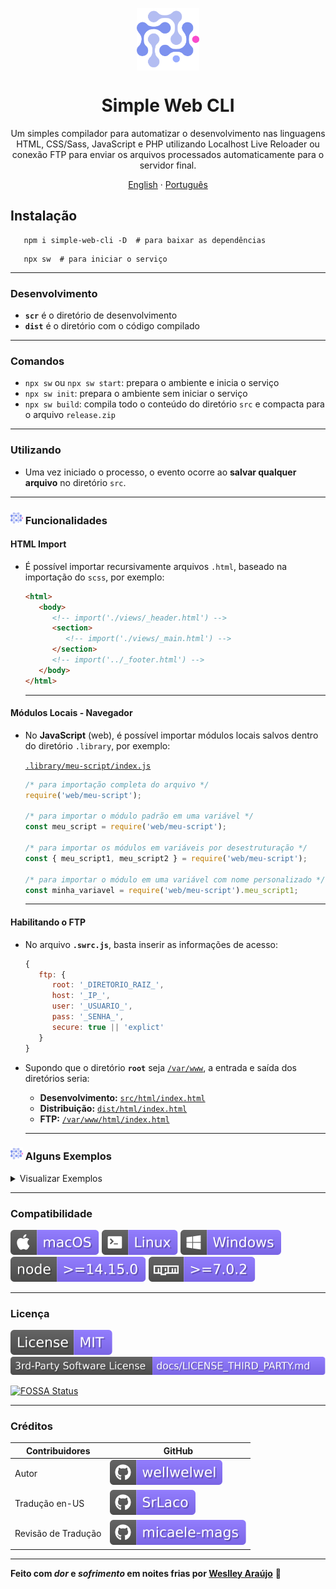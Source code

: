 <p align="center">
 <img width="100px" src="/.github/assets/readme/logo.svg" align="center" alt="simple-web-cli" />
 <h1 align="center">Simple Web CLI</h1>
 <p align="center">Um simples compilador para automatizar o desenvolvimento nas linguagens HTML, CSS/Sass, JavaScript e PHP utilizando Localhost Live Reloader ou conexão FTP para enviar os arquivos processados automaticamente para o servidor final.</p>
</p>

<p align="center">
   <a href="/README.md">English</a>
   ·
   <a href="/README_pt-BR.md">Português</a>
</p>

## Instalação

```shell
   npm i simple-web-cli -D  # para baixar as dependências
```

```shell
   npx sw  # para iniciar o serviço
```

<hr />

### Desenvolvimento

-  **`scr`** é o diretório de desenvolvimento
-  **`dist`** é o diretório com o código compilado
<hr />

<!-- Comandos -->

### Comandos

-  `npx sw` ou `npx sw start`: prepara o ambiente e inicia o serviço
-  `npx sw init`: prepara o ambiente sem iniciar o serviço
-  `npx sw build`: compila todo o conteúdo do diretório `src` e compacta para o arquivo `release.zip`
<hr />

### Utilizando

-  Uma vez iniciado o processo, o evento ocorre ao **salvar qualquer arquivo** no diretório `src`.
<hr />

### <img src="/.github/assets/readme/logo.svg" width="20" /> Funcionalidades

   <!-- HTML Import -->

#### HTML Import

-  É possível importar recursivamente arquivos `.html`, baseado na importação do `scss`, por exemplo:
   ```html
   <html>
      <body>
         <!-- import('./views/_header.html') -->
         <section>
            <!-- import('./views/_main.html') -->
         </section>
         <!-- import('../_footer.html') -->
      </body>
   </html>
   ```
   <hr />

   <!-- Local Modules -->

#### Módulos Locais - Navegador

-  No **JavaScript** (web), é possível importar módulos locais salvos dentro do diretório `.library`, por exemplo:

   <ins>`.library/meu-script/index.js`</ins>

   ```javascript
   /* para importação completa do arquivo */
   require('web/meu-script');

   /* para importar o módulo padrão em uma variável */
   const meu_script = require('web/meu-script');

   /* para importar os módulos em variáveis por desestruturação */
   const { meu_script1, meu_script2 } = require('web/meu-script');

   /* para importar o módulo em uma variável com nome personalizado */
   const minha_variavel = require('web/meu-script').meu_script1;
   ```

   <hr />

#### Habilitando o FTP

-  No arquivo **`.swrc.js`**, basta inserir as informações de acesso:

   ```javascript
   {
      ftp: {
         root: '_DIRETORIO_RAIZ_',
         host: '_IP_',
         user: '_USUARIO_',
         pass: '_SENHA_',
         secure: true || 'explict'
      }
   }
   ```

-  Supondo que o diretório **`root`** seja <ins>`/var/www`</ins>, a entrada e saída dos diretórios seria:

   -  **Desenvolvimento:** <ins>`src/html/index.html`</ins>
   -  **Distribuição:** <ins>`dist/html/index.html`</ins>
   -  **FTP:** <ins>`/var/www/html/index.html`</ins>
   <hr />

### <img src="/.github/assets/readme/logo.svg" width="20" /> Alguns Exemplos

<details>
<summary>Visualizar Exemplos</summary>

<!-- HTML -->

#### HTML

`ENTRADA`

```html
<div>
   <h1>Título</h1>
   <p>Parágrafo</p>
</div>
```

`SAÍDA`

```html
<div>
   <h1>Título</h1>
   <p>Parágrafo</p>
</div>
```

<hr />

<!-- CSS -->

#### CSS | Sass

`ENTRADA`

```css
div {
   display: flex;
}
```

`SAÍDA`

```css
div {
   display: -webkit-box;
   display: -webkit-flex;
   display: -moz-box;
   display: -ms-flexbox;
   display: flex;
}
```

<hr />

<!-- JS -->

#### JavaScript

`ENTRADA`

```javascript
(() => {
   require('web/selector');

   const element = s('body');
   const inElement = sEl(element, 'div');
   const elements = sAll('.class');
   const elementsInElement = sElAll(element, '.class');
})();
```

`SAÍDA`

```javascript
'use strict';
!(function () {
   var e,
      c,
      l,
      r,
      t = ((e = 'body'), document.querySelector(e));
   (c = 'div'), t.querySelector(c), (l = '.class'), document.querySelectorAll(l), (r = '.class'), t.querySelectorAll(r);
})();
```

<hr />

<!-- PHP -->

#### PHP | PHTML

`ENTRADA`

```php
<?
   $var = 'texto'
?>

<div>
   <?=$var?>
</div>
```

`SAÍDA`

```php
  <?php $var='texto'?><div><?=$var?></div>
```

<hr />

<!-- .htaccess -->

#### Apache (.htaccess, php.ini)

`ENTRADA`

```apache
# comment
<Directory /var/www/>
   # another comment
   Options Indexes FollowSymLinks MultiViews
</Directory>
```

`SAÍDA`

```apache
<Directory /var/www/>
Options Indexes FollowSymLinks MultiViews
</Directory>
```

<hr />

<!-- Substituição de Textos -->

#### Substituição de Textos

-  É possível criar um código de fácil leitura e ao compilar, substituir os textos específicados, por exemplo:

<ins>`.swrc.js`</ins>

```javascript
{
   strings: {
      '*token*': {
         start: '0cfcda42c340dad5616e0b7449a5634b',
         build: '0cfcda42c340dad5616e0b7449a5634b'
      },
      '*site-name*': {
         start: 'dev.weslley.io',
         build: 'weslley.io'
      }
   }
}
```

`ENTRADA`

```php
<?
   $_POST['*token*'];
   $site = '*site-name*';
```

`SAÍDA DEV (npx sw)`

```php
<?php $_POST['0cfcda42c340dad5616e0b7449a5634b'];$site='dev.weslley.io';
```

`SAÍDA BUILD (npx sw build)`

```php
<?php $_POST['0cfcda42c340dad5616e0b7449a5634b'];$site='weslley.io';
```

-  Funciona em qualquer linguagem que estiver habilitada em `.swrc.js`
<hr />

<!-- others -->

#### Arquivos gerais

-  Apenas envia o arquivo original para os diretórios de saída
</details>
<hr />

### Compatibilidade

![macOS](/.github/assets/readme/macos.svg)
![Linux](/.github/assets/readme/linux.svg)
![Windows](/.github/assets/readme/windows.svg)
![node](/.github/assets/readme/node.svg)
![npm](/.github/assets/readme/npm.svg)

<hr />

### Licença

[![License](/.github/assets/readme/license.svg)](/LICENSE)
[![3rd-Party Software License](/.github/assets/readme/3rd-license.svg)](/docs/LICENSE_THIRD_PARTY.md)

[![FOSSA Status](https://app.fossa.com/api/projects/git%2Bgithub.com%2Fwellwelwel%2Fsimple-web.svg?type=small)](https://app.fossa.com/projects/git%2Bgithub.com%2Fwellwelwel%2Fsimple-web?ref=badge_small)

<hr />

### Créditos

| Contribuidores      | GitHub                                                                                          |
| ------------------- | ----------------------------------------------------------------------------------------------- |
| Autor               | [![wellwelwel](/.github/assets/readme/author.svg)](https://github.com/wellwelwel)               |
| Tradução en-US      | [![SrLaco](/.github/assets/readme/translate.svg)](https://github.com/SrLaco)                    |
| Revisão de Tradução | [![micaele-mags](/.github/assets/readme/translate-review.svg)](https://github.com/micaele-mags) |

<hr />

<p>

**Feito com _dor_ e _sofrimento_ em noites frias por [Weslley Araújo](https://github.com/wellwelwel)** 🥺

</p>

